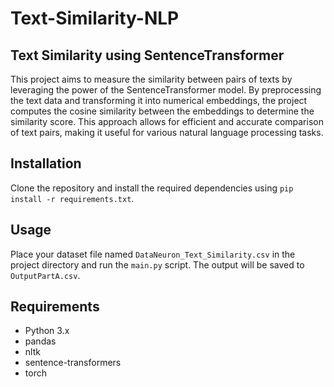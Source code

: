 # Text-Similarity-NLP
## Text Similarity using SentenceTransformer

This project aims to measure the similarity between pairs of texts by leveraging the power of the SentenceTransformer model. By preprocessing the text data and transforming it into numerical embeddings, the project computes the cosine similarity between the embeddings to determine the similarity score. This approach allows for efficient and accurate comparison of text pairs, making it useful for various natural language processing tasks.

## Installation

Clone the repository and install the required dependencies using `pip install -r requirements.txt`.

## Usage

Place your dataset file named `DataNeuron_Text_Similarity.csv` in the project directory and run the `main.py` script. The output will be saved to `OutputPartA.csv`.

## Requirements

- Python 3.x
- pandas
- nltk
- sentence-transformers
- torch
